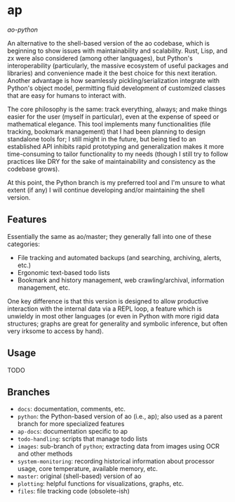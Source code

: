 # ap

*ao-python*

An alternative to the shell-based version of the ao codebase, which is
beginning to show issues with maintainability and scalability. Rust, Lisp, and
zx were also considered (among other languages), but Python's interoperability
(particularly, the massive ecosystem of useful packages and libraries) and
convenience made it the best choice for this next iteration. Another advantage
is how seamlessly pickling/serialization integrate with Python's object model,
permitting fluid development of customized classes that are easy for humans to
interact with.

The core philosophy is the same: track everything, always; and make things
easier for the user (myself in particular), even at the expense of speed or
mathematical elegance. This tool implements many functionalities (file
tracking, bookmark management) that I had been planning to design standalone
tools for; I still might in the future, but being tied to an established API
inhibits rapid prototyping and generalization makes it more time-consuming to
tailor functionality to my needs (though I still try to follow practices like
DRY for the sake of maintainability and consistency as the codebase grows).

At this point, the Python branch is my preferred tool and I'm unsure to what
extent (if any) I will continue developing and/or maintaining the shell
version.

## Features

Essentially the same as ao/master; they generally fall into one of these
categories:

- File tracking and automated backups (and searching, archiving, alerts, etc.)
- Ergonomic text-based todo lists
- Bookmark and history management, web crawling/archival, information management, etc.

One key difference is that this version is designed to allow productive
interaction with the internal data via a REPL loop, a feature which is unwieldy
in most other languages (or even in Python with more rigid data structures;
graphs are great for generality and symbolic inference, but often very irksome
to access by hand).

## Usage

TODO

## Branches

- `docs`: documentation, comments, etc.
- `python`: the Python-based version of ao (i.e., ap); also used as a parent branch for more specialized features
- `ap-docs`: documentation specific to ap
- `todo-handling`: scripts that manage todo lists
- `images`: sub-branch of `python`; extracting data from images using OCR and other methods
- `system-monitoring`: recording historical information about processor usage, core temperature, available memory, etc.
- `master`: original (shell-based) version of ao
- `plotting`: helpful functions for visualizations, graphs, etc.
- `files`: file tracking code (obsolete-ish)

